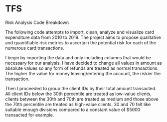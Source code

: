 # TFS
Risk Analysis Code Breakdown

The following code attempts to import, clean, analyze and visualize card expenditure data from 2010 to 2019. The project aims to propose qualitative and quantifiable risk metrics to ascertain the potential risk for each of the numerous card transactions. 

I begin by importing the data and only including columns that would be necessary for our analysis. I have decided to change all values in amount as absolute values so any form of refunds are treated as normal transactions. The higher the value for money leaving/entering the account, the riskier the transaction.

Then I proceeded to group the client IDs by their total amount transacted. All client IDs below the 30th percentile are treated as low-value clients, clients between the 30th and 70th are treated as medium and those above the 70th percentile are treated as high-value clients. 30 and 70 felt like suitable enough divisions compared to a constant value of $5000 transacted for example. 


